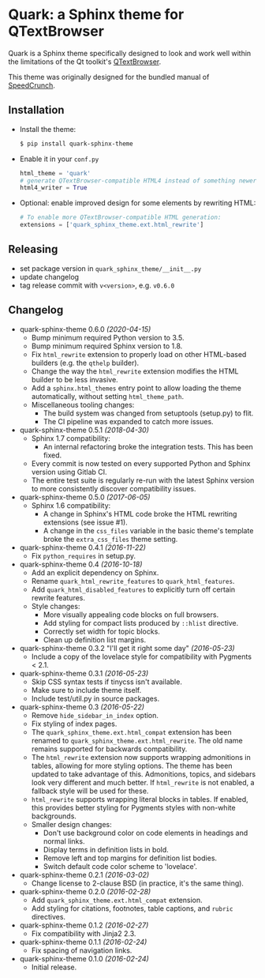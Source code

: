 # Quark: a Sphinx theme for QTextBrowser

Quark is a Sphinx theme specifically designed to look and work well within the
limitations of the Qt toolkit's [QTextBrowser](https://doc.qt.io/qt-5/qtextbrowser.html).

This theme was originally designed for the bundled manual of [SpeedCrunch](http://speedcrunch.org).


## Installation

* Install the theme:
  ```bash
  $ pip install quark-sphinx-theme
  ```
* Enable it in your `conf.py`
  ```python
  html_theme = 'quark'
  # generate QTextBrowser-compatible HTML4 instead of something newer
  html4_writer = True
  ```
* Optional: enable improved design for some elements by rewriting HTML:
  ```python
  # To enable more QTextBrowser-compatible HTML generation:
  extensions = ['quark_sphinx_theme.ext.html_rewrite']
  ```

## Releasing

* set package version in `quark_sphinx_theme/__init__.py`
* update changelog
* tag release commit with `v<version>`, e.g. `v0.6.0`


## Changelog

* quark-sphinx-theme 0.6.0 *(2020-04-15)*
  - Bump minimum required Python version to 3.5.
  - Bump minimum required Sphinx version to 1.8.
  - Fix `html_rewrite` extension to properly load on other HTML-based
    builders (e.g. the `qthelp` builder).
  - Change the way the `html_rewrite` extension modifies the HTML builder to
    be less invasive.
  - Add a `sphinx.html_themes` entry point to allow loading the theme
    automatically, without setting `html_theme_path`.
  - Miscellaneous tooling changes:
    - The build system was changed from setuptools (setup.py) to flit.
    - The CI pipeline was expanded to catch more issues.
* quark-sphinx-theme 0.5.1 *(2018-04-30)*
  - Sphinx 1.7 compatibility:
    - An internal refactoring broke the integration tests. This has been fixed.
  - Every commit is now tested on every supported Python and Sphinx version
    using Gitlab CI.
  - The entire test suite is regularly re-run with the latest Sphinx version to
    more consistently discover compatibility issues.
* quark-sphinx-theme 0.5.0 *(2017-06-05)*
  - Sphinx 1.6 compatibility:
    - A change in Sphinx's HTML code broke the HTML rewriting extensions (see
      issue #1).
    - A change in the `css_files` variable in the basic theme's template broke
      the `extra_css_files` theme setting.
* quark-sphinx-theme 0.4.1 *(2016-11-22)*
  - Fix `python_requires` in setup.py.
* quark-sphinx-theme 0.4 *(2016-10-18)*
  - Add an explicit dependency on Sphinx.
  - Rename `quark_html_rewrite_features` to `quark_html_features`.
  - Add `quark_html_disabled_features` to explicitly turn off certain rewrite
    features.
  - Style changes:
    - More visually appealing code blocks on full browsers.
    - Add styling for compact lists produced by `::hlist` directive.
    - Correctly set width for topic blocks.
    - Clean up definition list margins.
* quark-sphinx-theme 0.3.2 "I'll get it right some day" *(2016-05-23)*
  - Include a copy of the lovelace style for compatibility with Pygments < 2.1.
* quark-sphinx-theme 0.3.1 *(2016-05-23)*
  - Skip CSS syntax tests if tinycss isn't available.
  - Make sure to include theme itself.
  - Include test/util.py in source packages.
* quark-sphinx-theme 0.3 *(2016-05-22)*
  - Remove `hide_sidebar_in_index` option.
  - Fix styling of index pages.
  - The `quark_sphinx_theme.ext.html_compat` extension has been renamed to
    `quark_sphinx_theme.ext.html_rewrite`. The old name remains supported for
    backwards compatibility.
  - The `html_rewrite` extension now supports wrapping admonitions in tables,
    allowing for more styling options. The theme has been updated to take
    advantage of this. Admonitions, topics, and sidebars look very different and
    much better. If `html_rewrite` is not enabled, a fallback style will be
    used for these.
  - `html_rewrite` supports wrapping literal blocks in tables. If enabled,
    this provides better styling for Pygments styles with non-white backgrounds.
  - Smaller design changes:
    - Don't use background color on code elements in headings and normal links.
    - Display terms in definition lists in bold.
    - Remove left and top margins for definition list bodies.
    - Switch default code color scheme to 'lovelace'.
* quark-sphinx-theme 0.2.1 *(2016-03-02)*
  - Change license to 2-clause BSD (in practice, it's the same thing).
* quark-sphinx-theme 0.2.0 *(2016-02-28)*
  - Add `quark_sphinx_theme.ext.html_compat` extension.
  - Add styling for citations, footnotes, table captions, and `rubric`
    directives.
* quark-sphinx-theme 0.1.2 *(2016-02-27)*
  - Fix compatibility with Jinja2 2.3.
* quark-sphinx-theme 0.1.1 *(2016-02-24)*
  - Fix spacing of navigation links.
* quark-sphinx-theme 0.1.0 *(2016-02-24)*
  - Initial release.
